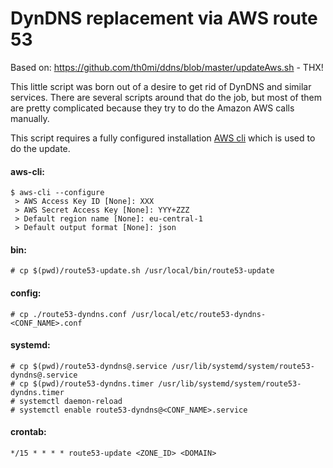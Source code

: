 DynDNS replacement via AWS route 53
====

Based on: https://github.com/th0mi/ddns/blob/master/updateAws.sh - THX!

This little script was born out of a desire to get rid of DynDNS and similar services. There are several scripts around that do the job, but most of them are pretty complicated because they try to do the Amazon AWS calls manually.

This script requires a fully configured installation [AWS cli](http://aws.amazon.com/cli/) which is used to do the update.

#### aws-cli:
```
$ aws-cli --configure
 > AWS Access Key ID [None]: XXX
 > AWS Secret Access Key [None]: YYY+ZZZ
 > Default region name [None]: eu-central-1
 > Default output format [None]: json
```

#### bin:
`# cp $(pwd)/route53-update.sh /usr/local/bin/route53-update`

#### config:
`# cp ./route53-dyndns.conf /usr/local/etc/route53-dyndns-<CONF_NAME>.conf`

#### systemd:
```
# cp $(pwd)/route53-dyndns@.service /usr/lib/systemd/system/route53-dyndns@.service
# cp $(pwd)/route53-dyndns.timer /usr/lib/systemd/system/route53-dyndns.timer
# systemctl daemon-reload
# systemctl enable route53-dyndns@<CONF_NAME>.service
```

#### crontab:
`*/15 * * * * route53-update <ZONE_ID> <DOMAIN>`
